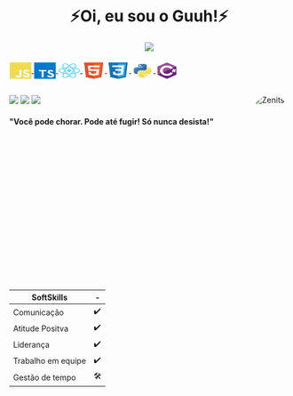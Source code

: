 
<div>
    <center><h1 text="blue">⚡Oi, eu sou o Guuh!⚡</h1></center>

<div align="center">  
  <a href="https://github.com/SystemGuuh">
  <img height="180em" src="https://github-readme-stats.vercel.app/api?username=SystemGuuh&show_icons=true&theme=great-gatsby&include_all_commits=true&count_private=true"/>
 
</div>
<div style="display: inline_block"><br>
  <img align="center" alt="Rafa-Js" height="30" width="40" src="https://raw.githubusercontent.com/devicons/devicon/master/icons/javascript/javascript-plain.svg">
  <img align="center" alt="Rafa-Ts" height="30" width="40" src="https://raw.githubusercontent.com/devicons/devicon/master/icons/typescript/typescript-plain.svg">
  <img align="center" alt="Rafa-React" height="30" width="40" src="https://raw.githubusercontent.com/devicons/devicon/master/icons/react/react-original.svg">
  <img align="center" alt="Rafa-HTML" height="30" width="40" src="https://raw.githubusercontent.com/devicons/devicon/master/icons/html5/html5-original.svg">
  <img align="center" alt="Rafa-CSS" height="30" width="40" src="https://raw.githubusercontent.com/devicons/devicon/master/icons/css3/css3-original.svg">
  <img align="center" alt="Rafa-Python" height="30" width="40" src="https://raw.githubusercontent.com/devicons/devicon/master/icons/python/python-original.svg">
  <img align="center" alt="Rafa-Csharp" height="30" width="40" src="https://raw.githubusercontent.com/devicons/devicon/master/icons/csharp/csharp-original.svg">
</div>
      
</div>

  ##
  
  <div> 
  <a href="https://www.instagram.com/system.guuh/" target="_blank"><img src="https://img.shields.io/badge/-Instagram-%23E4405F?style=for-the-badge&logo=instagram&logoColor=white" target="_blank"></a>
  <a href="https://www.linkedin.com/in/gustavo-almeida-679773213/" target="_blank"><img src="https://img.shields.io/badge/-LinkedIn-%230077B5?style=for-the-badge&logo=linkedin&logoColor=white" target="_blank"></a> 
  <a href = "https://leetcode.com/System_Guuh/"><img src="https://img.shields.io/badge/-LeetCode-FFA116?style=for-the-badge&logo=LeetCode&logoColor=black target="_blank"></a>

<img align="right" alt="Zenitsu" height="350" style="border-radius:50px;" src="https://static.zerochan.net/Agatsuma.Zenitsu.full.2852824.png">
</div>
  
<div>
 <h4>"Você pode chorar. Pode até fugir! Só nunca desista!"</h4>
</div>

<div>

SoftSkills | -
--------- | ------
Comunicação     | ✔️
Atitude Positva | ✔️
Liderança    | ✔️
Trabalho em equipe | ✔️
Gestão de tempo | 🛠️
  
</div>


